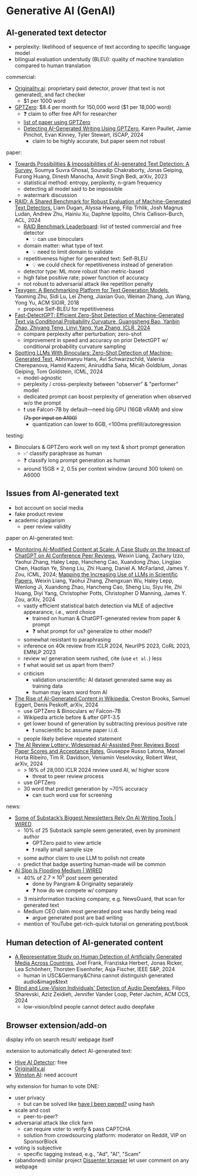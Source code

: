# Generative AI (GenAI)

## AI-generated text detector

- perplexity: likelihood of sequence of text according to
    specific language model
- bilingual evaluation understudy (BLEU): quality of
    machine translation compared to human translation

commercial:

- [Originality.ai](https://originality.ai/): proprietary paid detector,
    prover (that text is not generated), and fact checker
    - \$1 per 1000 word
- [GPTZero](https://gptzero.me/): \$8.4 per month for 150,000 word
    (\$1 per 18,000 word)
    - ❓ claim to offer free API for researcher
    - [list of paper using GPTZero](https://gptzero.me/technology)
    - [Detecting AI-Generated Writing Using
        GPTZero](https://iscap.us/proceedings/2024/pdf/6184.pdf),
        Karen Paullet, Jamie Pinchot, Evan Kinney, Tyler Stewart, ISCAP, 2024
        - claim to be highly accurate, but paper seem not robust

paper:

- [Towards Possibilities & Impossibilities of AI-generated Text Detection:
    A Survey](https://arxiv.org/pdf/2310.15264), Soumya Suvra Ghosal,
    Souradip Chakraborty, Jonas Geiping, Furong Huang, Dinesh Manocha,
    Amrit Singh Bedi, arXiv, 2023
    - statistical method: entropy, perplexity, n-gram frequency
    - detecting all model said to be impossible
    - watermark discussion
- [RAID: A Shared Benchmark for Robust Evaluation of
    Machine-Generated Text Detectors](https://arxiv.org/abs/2405.07940),
    Liam Dugan, Alyssa Hwang, Filip Trhlik, Josh Magnus Ludan, Andrew Zhu,
    Hainiu Xu, Daphne Ippolito, Chris Callison-Burch, ACL, 2024
    - [RAID Benchmark Leaderboard](https://raid-bench.xyz/leaderboard):
        list of tested commercial and free detector
        - 💡 can use binoculars
    - domain matter: what type of text
        - 💡 need to limit domain to validate
    - repetitiveness higher for generated text: Self-BLEU
        - 💡 we could check for repetitiveness instead of generation
    - detector type: ML more robust than metric-based
    - high false positive rate; power function of accuracy
    - not robust to adversarial attack like repetition penalty
- [Texygen: A Benchmarking Platform for
    Text Generation Models](https://arxiv.org/abs/1802.01886), Yaoming Zhu,
    Sidi Lu, Lei Zheng, Jiaxian Guo, Weinan Zhang, Jun Wang, Yong Yu,
    ACM SIGIR, 2018
    - propose Self-BLEU for repetitiveness
- [Fast-DetectGPT: Efficient Zero-Shot Detection of
    Machine-Generated Text via Conditional Probability Curvature,
    Guangsheng Bao, Yanbin Zhao, Zhiyang Teng, Linyi Yang, Yue Zhang, ICLR,
    2024](https://arxiv.org/abs/2310.05130)
    - compare perplexity after perturbation; zero-shot
    - improvement in speed and accuracy on
        prior DetectGPT w/ conditional probability curvature sampling
- [Spotting LLMs With Binoculars: Zero-Shot Detection of
    Machine-Generated Text](https://arxiv.org/abs/2401.12070), Abhimanyu Hans,
    Avi Schwarzschild, Valeriia Cherepanova, Hamid Kazemi, Aniruddha Saha,
    Micah Goldblum, Jonas Geiping, Tom Goldstein, ICML, 2024
    - model-agnostic
    - perplexity / cross-perplexity between "observer" & "performer" model
    - dedicated prompt can boost perplexity of generation when
        observed w/o the prompt
    - ❗ use Falcon-7B by default—need big GPU (16GB vRAM) and
        slow ~~(7s per input on A100)~~
        - quantization can lower to 6GB, <100ms prefill/autoregression

testing:

- Binoculars & GPTZero work well on my text & short prompt generation
    - ✅ classify paraphrase as human
    - ❓ classify long prompt generation as human
    - around 15GB × 2, 0.5s per context window (around 300 token) on A6000

## Issues from AI-generated text

- bot account on social media
- fake product review
- academic plagiarism
    - peer review validity

paper on AI-generated text:

- [Monitoring AI-Modified Content at Scale: A Case Study on the Impact of
    ChatGPT on AI Conference Peer Reviews](https://arxiv.org/abs/2403.07183),
    Weixin Liang, Zachary Izzo, Yaohui Zhang, Haley Lepp, Hancheng Cao,
    Xuandong Zhao, Lingjiao Chen, Haotian Ye, Sheng Liu, Zhi Huang,
    Daniel A. McFarland, James Y. Zou, ICML, 2024;
    [Mapping the Increasing Use of LLMs in
    Scientific Papers](https://arxiv.org/abs/2404.01268), Weixin Liang,
    Yaohui Zhang, Zhengxuan Wu, Haley Lepp, Wenlong Ji, Xuandong Zhao,
    Hancheng Cao, Sheng Liu, Siyu He, Zhi Huang, Diyi Yang, Christopher Potts,
    Christopher D Manning, James Y. Zou, arXiv, 2024
    - vastly efficient statistical batch detection via MLE of
        adjective appearance, i.e., word choice
        - trained on human & ChatGPT-generated review from paper & prompt
        - ❓ what prompt for us? generalize to other model?
    - somewhat resistant to paraphrasing
    - inference on 40k review from ICLR 2024, NeurIPS 2023, CoRL 2023,
        EMNLP 2023
    - review w/ generation seem rushed, cite (use `et al.`) less
    - ❗ what would set us apart from them?
    - criticism
        - validation unscientific: AI dataset generated same way as
            training data
        - human may learn word from AI
- [The Rise of AI-Generated Content in
    Wikipedia](https://arxiv.org/abs/2410.08044), Creston Brooks,
    Samuel Eggert, Denis Peskoff, arXiv, 2024
    - use GPTZero & Binoculars w/ Falcon-7B
    - Wikipedia article before & after GPT-3.5
    - get lower bound of generation by subtracting previous positive rate
        - ❗ unscientific bc assume paper i.i.d.
    - people likely believe repeated statement
- [The AI Review Lottery:
    Widespread AI-Assisted Peer Reviews Boost Paper Scores and
    Acceptance Rates](https://arxiv.org/abs/2405.02150), Giuseppe Russo Latona,
    Manoel Horta Ribeiro, Tim R. Davidson, Veniamin Veselovsky, Robert West,
    arXiv, 2024
    - \> 16% of 28,000 ICLR 2024 review used AI, w/ higher score
        - threat to peer review process
    - use GPTZero
    - 30 word that predict generation by ~70% accuracy
        - can such word use for screening

news:

- [Some of
    Substack’s Biggest Newsletters Rely On AI Writing Tools |
    WIRED](https://www.wired.com/story/substacks-writers-use-ai-chatgpt/)
    - 10% of 25 Substack sample seem generated, even by prominent author
        - GPTZero paid to view article
        - ❗ really small sample size
    - some author claim to use LLM to polish not create
    - predict that badge asserting human-made will be common
- [AI Slop Is Flooding Medium |
    WIRED](https://www.wired.com/story/ai-generated-medium-posts-content-moderation/)
    - 40% of $2.7 × 10^5$ post seem generated
        - done by Pangram & Originality separately
        - ❓ how do we compete w/ company
    - ∃ misinformation tracking company, e.g.
        NewsGuard, that scan for generated text
    - Medium CEO claim most generated post was hardly being read
        - argue generated post are bad writing
    - mention of YouTube get-rich-quick tutorial on generating post/book

## Human detection of AI-generated content

- [A Representative Study on Human Detection of
    Artificially Generated Media Across
    Countries](https://ieeexplore.ieee.org/abstract/document/10646666),
    Joel Frank, Franziska Herbert, Jonas Ricker, Lea Schönherr,
    Thorsten Eisenhofer, Asja Fischer, IEEE S&P, 2024
    - human in
        USC&Germany&China cannot distinguish generated audio&image&text
- [Blind and Low-Vision Individuals' Detection of
    Audio Deepfakes](https://dl.acm.org/doi/abs/10.1145/3658644.3690305),
    Filipo Sharevski, Aziz Zeidieh, Jennifer Vander Loop, Peter Jachim,
    ACM CCS, 2024
    - low-vision/blind people cannot detect audio deepfake

## Browser extension/add-on

display info on search result/ webpage itself

extension to automatically detect AI-generated text:

- [Hive AI
    Detector](https://chromewebstore.google.com/detail/hive-ai-detector/cmeikcgfecnhojcbfapbmpbjgllklcbi):
    free
- [Originality.ai](https://chromewebstore.google.com/detail/ai-detector-and-human-wri/kdngfaamkbbkdbemejnlkmjfpmndjdmb)
- [Winston
    AI](https://addons.mozilla.org/en-US/firefox/addon/ai-detector-winston-ai/):
    need account

why extension for human to vote DNE:

- user privacy
    - but can be solved like [have I been
        pwned?](https://www.troyhunt.com/ive-just-launched-pwned-passwords-version-2/#cloudflareprivacyandkanonymity)
        using hash
- scale and cost
    - peer-to-peer?
- adversarial attack like click farm
    - can require voter to verify & pass CAPTCHA
    - solution from crowdsourcing platform: moderator on Reddit, VIP on
        SponsorBlock
- voting is subjective
    - specific tagging instead, e.g., "Ad", "AI", "Scam"
- (abandoned) similar project
    [Dissenter browser](https://github.com/gab-ai-inc/gab-dissenter-extension)
    let user comment on any webpage
